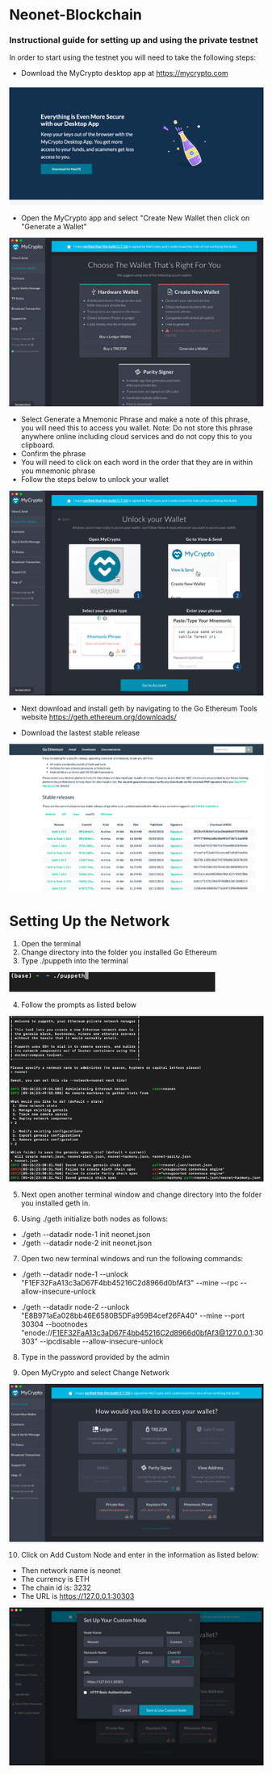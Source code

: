 # Neonet-Blockchain
### Instructional guide for setting up and using the private testnet 

In order to start using the testnet you will need to take the following steps:

- Download the MyCrypto desktop app at https://mycrypto.com 

![image](Screenshots/Download_MyCrypto.png)

- Open the MyCrypto app and select "Create New Wallet then click on "Generate a Wallet" 

![image](Screenshots/Generate_Wallet.png)

- Select Generate a Mnemonic Phrase and make a note of this phrase, you will need this to access you wallet. Note: Do not store this phrase anywhere online including cloud services and do not copy this to you clipboard.
- Confirm the phrase
- You will need to click on each word in the order that they are in within you mnemonic phrase
- Follow the steps below to unlock your wallet

![image](Screenshots/Unlock_Wallet.png)

- Next download and install geth by navigating to the Go Ethereum Tools website https://geth.ethereum.org/downloads/

- Download the lastest stable release

![image](Screenshots/geth_download.png)



# Setting Up the Network

1. Open the terminal
2. Change directory into the folder you installed Go Ethereum
3. Type ./puppeth into the terminal

![image](Screenshots/puppeth.png)

4. Follow the prompts as listed below

![image](Screenshots/puppeth_config2.png)

5. Next open another terminal window and change directory into the folder you installed geth in.

6. Using ./geth initialize both nodes as follows:
- ./geth --datadir node-1 init neonet.json
- ./geth --datadir node-2 init neonet.json

7. Open two new terminal windows and run the following commands:

- ./geth --datadir node-1 --unlock "F1EF32FaA13c3aD67F4bb45216C2d8966d0bfAf3" --mine --rpc --allow-insecure-unlock

- ./geth --datadir node-2 --unlock "E8B971aEa028bb46E6580B5DFa959B4cef26FA40" --mine --port 30304 --bootnodes "enode://F1EF32FaA13c3aD67F4bb45216C2d8966d0bfAf3@127.0.0.1:30303" --ipcdisable --allow-insecure-unlock

8. Type in the password provided by the admin

9. Open MyCrypto and select Change Network

![image](Screenshots/change_network.png)

10. Click on Add Custom Node and enter in the information as listed below:

- Then network name is neonet
- The currency is ETH
- The chain id is: 3232
- The URL is https://127.0.0.1:30303

![image](Screenshots/custom_node.png)




